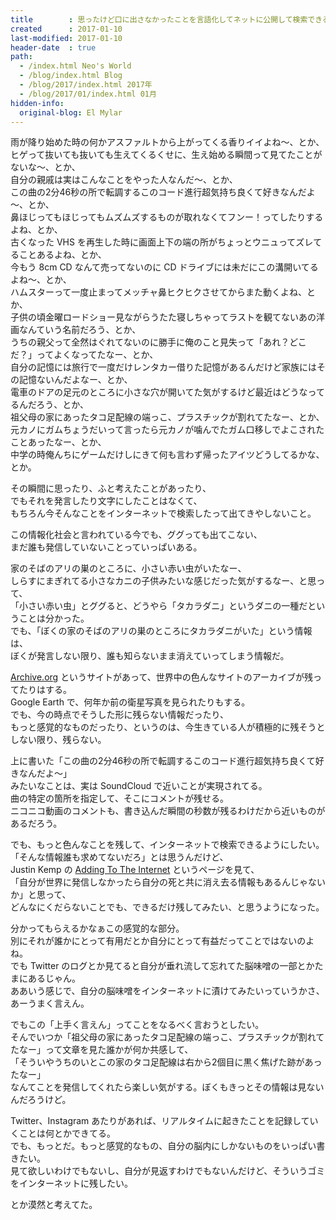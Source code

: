 ```yaml
---
title        : 思ったけど口に出さなかったことを言語化してネットに公開して検索できるようにしていきたい 
created      : 2017-01-10
last-modified: 2017-01-10
header-date  : true
path:
  - /index.html Neo's World
  - /blog/index.html Blog
  - /blog/2017/index.html 2017年
  - /blog/2017/01/index.html 01月
hidden-info:
  original-blog: El Mylar
---
```


雨が降り始めた時の何かアスファルトから上がってくる香りイイよね～、とか、  
ヒゲって抜いても抜いても生えてくるくせに、生え始める瞬間って見てたことがないな～、とか、  
自分の親戚は実はこんなことをやった人なんだ～、とか、  
この曲の2分46秒の所で転調するこのコード進行超気持ち良くて好きなんだよ～、とか、  
鼻ほじってもほじってもムズムズするものが取れなくてフンー！ってしたりするよね、とか、  
古くなった VHS を再生した時に画面上下の端の所がちょっとウニュってズレてることあるよね、とか、  
今もう 8cm CD なんて売ってないのに CD ドライブには未だにこの溝開いてるよね～、とか、  
ハムスターって一度止まってメッチャ鼻ヒクヒクさせてからまた動くよね、とか、  
子供の頃金曜ロードショー見ながらうたた寝しちゃってラストを観てないあの洋画なんていう名前だろう、とか、  
うちの親父って全然はぐれてないのに勝手に俺のこと見失って「あれ？どこだ？」ってよくなってたなー、とか、  
自分の記憶には旅行で一度だけレンタカー借りた記憶があるんだけど家族にはその記憶ないんだよなー、とか、  
電車のドアの足元のところに小さな穴が開いてた気がするけど最近はどうなってるんだろう、とか、  
祖父母の家にあったタコ足配線の端っこ、プラスチックが割れてたなー、とか、  
元カノにガムちょうだいって言ったら元カノが噛んでたガム口移しでよこされたことあったなー、とか、  
中学の時俺んちにゲームだけしにきて何も言わず帰ったアイツどうしてるかな、とか。

その瞬間に思ったり、ふと考えたことがあったり、  
でもそれを発言したり文字にしたことはなくて、  
もちろん今そんなことをインターネットで検索したって出てきやしないこと。

この情報化社会と言われている今でも、ググっても出てこない、  
まだ誰も発信していないことっていっぱいある。

家のそばのアリの巣のところに、小さい赤い虫がいたなー、  
しらすにまぎれてる小さなカニの子供みたいな感じだった気がするなー、と思って、  
「小さい赤い虫」とググると、どうやら「タカラダニ」というダニの一種だということは分かった。  
でも、「ぼくの家のそばのアリの巣のところにタカラダニがいた」という情報は、  
ぼくが発言しない限り、誰も知らないまま消えていってしまう情報だ。

[Archive.org](http://archive.org/) というサイトがあって、世界中の色んなサイトのアーカイブが残ってたりはする。  
Google Earth で、何年か前の衛星写真を見られたりもする。  
でも、今の時点でそうした形に残らない情報だったり、  
もっと感覚的なものだったり、というのは、今生きている人が積極的に残そうとしない限り、残らない。

上に書いた「この曲の2分46秒の所で転調するこのコード進行超気持ち良くて好きなんだよ～」  
みたいなことは、実は SoundCloud で近いことが実現されてる。  
曲の特定の箇所を指定して、そこにコメントが残せる。  
ニコニコ動画のコメントも、書き込んだ瞬間の秒数が残るわけだから近いものがあるだろう。

でも、もっと色んなことを残して、インターネットで検索できるようにしたい。  
「そんな情報誰も求めてないだろ」とは思うんだけど、  
Justin Kemp の [Adding To The Internet](http://justinkemp.com/Adding-to-the-Internet) というページを見て、  
「自分が世界に発信しなかったら自分の死と共に消え去る情報もあるんじゃないか」と思って、  
どんなにくだらないことでも、できるだけ残してみたい、と思うようになった。

分かってもらえるかなぁこの感覚的な部分。  
別にそれが誰かにとって有用だとか自分にとって有益だってことではないのよね。  
でも Twitter のログとか見てると自分が垂れ流して忘れてた脳味噌の一部とかたまにあるじゃん。  
ああいう感じで、自分の脳味噌をインターネットに漬けてみたいっていうかさ、あーうまく言えん。

でもこの「上手く言えん」ってことをなるべく言おうとしたい。  
そんでいつか「祖父母の家にあったタコ足配線の端っこ、プラスチックが割れてたなー」って文章を見た誰かが何か共感して、  
「そういやうちのいとこの家のタコ足配線は右から2個目に黒く焦げた跡があったなー」  
なんてことを発信してくれたら楽しい気がする。ぼくもきっとその情報は見ないんだろうけど。

Twitter、Instagram あたりがあれば、リアルタイムに起きたことを記録していくことは何とかできてる。  
でも、もっとだ。もっと感覚的なもの、自分の脳内にしかないものをいっぱい書きたい。  
見て欲しいわけでもないし、自分が見返すわけでもないんだけど、そういうゴミをインターネットに残したい。

とか漠然と考えてた。
